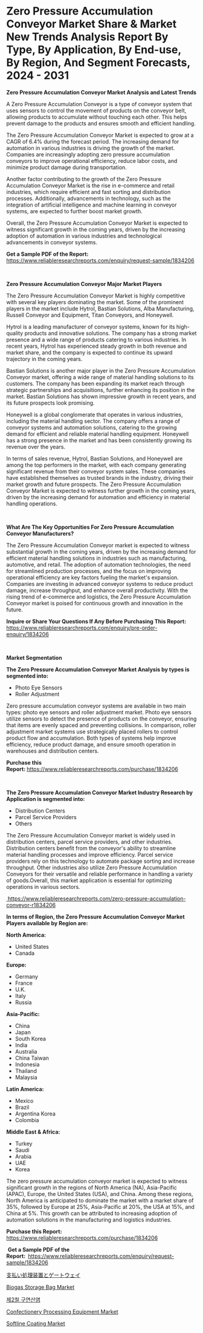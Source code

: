 <p><h1>Zero Pressure Accumulation Conveyor Market Share & Market New Trends Analysis Report By Type, By Application, By End-use, By Region, And Segment Forecasts, 2024 - 2031</h1></p><p><strong>Zero Pressure Accumulation Conveyor Market Analysis and Latest Trends</strong></p>
<p><p>A Zero Pressure Accumulation Conveyor is a type of conveyor system that uses sensors to control the movement of products on the conveyor belt, allowing products to accumulate without touching each other. This helps prevent damage to the products and ensures smooth and efficient handling.</p><p>The Zero Pressure Accumulation Conveyor Market is expected to grow at a CAGR of 6.4% during the forecast period. The increasing demand for automation in various industries is driving the growth of the market. Companies are increasingly adopting zero pressure accumulation conveyors to improve operational efficiency, reduce labor costs, and minimize product damage during transportation.</p><p>Another factor contributing to the growth of the Zero Pressure Accumulation Conveyor Market is the rise in e-commerce and retail industries, which require efficient and fast sorting and distribution processes. Additionally, advancements in technology, such as the integration of artificial intelligence and machine learning in conveyor systems, are expected to further boost market growth.</p><p>Overall, the Zero Pressure Accumulation Conveyor Market is expected to witness significant growth in the coming years, driven by the increasing adoption of automation in various industries and technological advancements in conveyor systems.</p></p>
<p><strong>Get a Sample PDF of the Report:&nbsp;</strong> <a href="https://www.reliableresearchreports.com/enquiry/request-sample/1834206">https://www.reliableresearchreports.com/enquiry/request-sample/1834206</a></p>
<p>&nbsp;</p>
<p><strong>Zero Pressure Accumulation Conveyor Major Market Players</strong></p>
<p><p>The Zero Pressure Accumulation Conveyor Market is highly competitive with several key players dominating the market. Some of the prominent players in the market include Hytrol, Bastian Solutions, Alba Manufacturing, Russell Conveyor and Equipment, Titan Conveyors, and Honeywell.</p><p>Hytrol is a leading manufacturer of conveyor systems, known for its high-quality products and innovative solutions. The company has a strong market presence and a wide range of products catering to various industries. In recent years, Hytrol has experienced steady growth in both revenue and market share, and the company is expected to continue its upward trajectory in the coming years.</p><p>Bastian Solutions is another major player in the Zero Pressure Accumulation Conveyor market, offering a wide range of material handling solutions to its customers. The company has been expanding its market reach through strategic partnerships and acquisitions, further enhancing its position in the market. Bastian Solutions has shown impressive growth in recent years, and its future prospects look promising.</p><p>Honeywell is a global conglomerate that operates in various industries, including the material handling sector. The company offers a range of conveyor systems and automation solutions, catering to the growing demand for efficient and reliable material handling equipment. Honeywell has a strong presence in the market and has been consistently growing its revenue over the years.</p><p>In terms of sales revenue, Hytrol, Bastian Solutions, and Honeywell are among the top performers in the market, with each company generating significant revenue from their conveyor system sales. These companies have established themselves as trusted brands in the industry, driving their market growth and future prospects. The Zero Pressure Accumulation Conveyor Market is expected to witness further growth in the coming years, driven by the increasing demand for automation and efficiency in material handling operations.</p></p>
<p>&nbsp;</p>
<p><strong>What Are The Key Opportunities For Zero Pressure Accumulation Conveyor Manufacturers?</strong></p>
<p><p>The Zero Pressure Accumulation Conveyor market is expected to witness substantial growth in the coming years, driven by the increasing demand for efficient material handling solutions in industries such as manufacturing, automotive, and retail. The adoption of automation technologies, the need for streamlined production processes, and the focus on improving operational efficiency are key factors fueling the market's expansion. Companies are investing in advanced conveyor systems to reduce product damage, increase throughput, and enhance overall productivity. With the rising trend of e-commerce and logistics, the Zero Pressure Accumulation Conveyor market is poised for continuous growth and innovation in the future.</p></p>
<p><strong>Inquire or Share Your Questions If Any Before Purchasing This Report:</strong> <a href="https://www.reliableresearchreports.com/enquiry/pre-order-enquiry/1834206">https://www.reliableresearchreports.com/enquiry/pre-order-enquiry/1834206</a></p>
<p>&nbsp;</p>
<p><strong>Market Segmentation</strong></p>
<p><strong>The Zero Pressure Accumulation Conveyor Market Analysis by types is segmented into:</strong></p>
<p><ul><li>Photo Eye Sensors</li><li>Roller Adjustment</li></ul></p>
<p><p>Zero pressure accumulation conveyor systems are available in two main types: photo eye sensors and roller adjustment market. Photo eye sensors utilize sensors to detect the presence of products on the conveyor, ensuring that items are evenly spaced and preventing collisions. In comparison, roller adjustment market systems use strategically placed rollers to control product flow and accumulation. Both types of systems help improve efficiency, reduce product damage, and ensure smooth operation in warehouses and distribution centers.</p></p>
<p><strong>Purchase this Report:&nbsp;</strong><a href="https://www.reliableresearchreports.com/purchase/1834206">https://www.reliableresearchreports.com/purchase/1834206</a></p>
<p>&nbsp;</p>
<p><strong>The Zero Pressure Accumulation Conveyor Market Industry Research by Application is segmented into:</strong></p>
<p><ul><li>Distribution Centers</li><li>Parcel Service Providers</li><li>Others</li></ul></p>
<p><p>The Zero Pressure Accumulation Conveyor market is widely used in distribution centers, parcel service providers, and other industries. Distribution centers benefit from the conveyor's ability to streamline material handling processes and improve efficiency. Parcel service providers rely on this technology to automate package sorting and increase throughput. Other industries also utilize Zero Pressure Accumulation Conveyors for their versatile and reliable performance in handling a variety of goods.Overall, this market application is essential for optimizing operations in various sectors.</p></p>
<p><a href="https://www.reliableresearchreports.com/zero-pressure-accumulation-conveyor-r1834206">&nbsp;https://www.reliableresearchreports.com/zero-pressure-accumulation-conveyor-r1834206</a></p>
<p><strong>In terms of Region, the Zero Pressure Accumulation Conveyor Market Players available by Region are:</strong></p>
<p>
    <p> <strong> North America: </strong>
        <ul>
            <li>United States</li>
            <li>Canada</li>
        </ul>
        </p> 
    <p> <strong> Europe: </strong>
        <ul>
            <li>Germany</li>
            <li>France</li>
            <li>U.K.</li>
            <li>Italy</li>
            <li>Russia</li>
        </ul>
        </p> 
    <p> <strong> Asia-Pacific: </strong>
        <ul>
            <li>China</li>
            <li>Japan</li>
            <li>South Korea</li>
            <li>India</li>
            <li>Australia</li>
            <li>China Taiwan</li>
            <li>Indonesia</li>
            <li>Thailand</li>
            <li>Malaysia</li>
        </ul>
        </p> 
    <p> <strong> Latin America: </strong>
        <ul>
            <li>Mexico</li>
            <li>Brazil</li>
            <li>Argentina Korea</li>
            <li>Colombia</li>
        </ul>
        </p> 
    <p> <strong> Middle East & Africa: </strong>
        <ul>
            <li>Turkey</li>
            <li>Saudi</li>
            <li>Arabia</li>
            <li>UAE</li>
            <li>Korea</li>
        </ul>
    </p>
    </p>
<p><p>The zero pressure accumulation conveyor market is expected to witness significant growth in the regions of North America (NA), Asia-Pacific (APAC), Europe, the United States (USA), and China. Among these regions, North America is anticipated to dominate the market with a market share of 35%, followed by Europe at 25%, Asia-Pacific at 20%, the USA at 15%, and China at 5%. This growth can be attributed to increasing adoption of automation solutions in the manufacturing and logistics industries.</p></p>
<p><strong>Purchase this Report: </strong><a href="https://www.reliableresearchreports.com/purchase/1834206">https://www.reliableresearchreports.com/purchase/1834206</a></p>
<p>&nbsp;<strong>Get a Sample PDF of the Report:&nbsp;&nbsp;</strong><a href="https://www.reliableresearchreports.com/enquiry/request-sample/1834206">https://www.reliableresearchreports.com/enquiry/request-sample/1834206</a></p>
<p><strong></strong></p>
<p><p><a href="https://github.com/hwbcz413288296/Market-Research-Report-List-1/blob/main/690231631474.md">支払い処理装置とゲートウェイ</a></p><p><a href="https://issuu.com/reportprime-2/docs/biogas-storage-bag-market-size-2030.pptx">Biogas Storage Bag Market</a></p><p><a href="https://github.com/bunxhcci35271755/Market-Research-Report-List-1/blob/main/826290828989.md">제2철 구연산염</a></p><p><a href="https://view.publitas.com/reportprime-1/confectionery-processing-equipment-market-analysis-its-cagr-market-segmentation-and-global-industry-overview/">Confectionery Processing Equipment Market</a></p><p><a href="https://www.linkedin.com/pulse/softline-coating-market-research-report-unlocks-analysis-financial-jy6gc?trackingId=OIfA2U%2B%2BLWORYBGx2MC08A%3D%3D">Softline Coating Market</a></p></p>